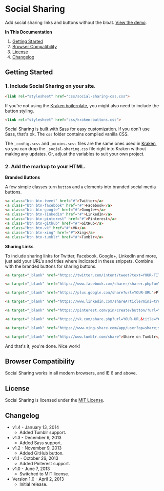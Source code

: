 # Social Sharing
Add social sharing links and buttons without the bloat. [View the demo](http://cferdinandi.github.io/social-sharing/).

**In This Documentation**

1. [Getting Started](#getting-started)
2. [Browser Compatibility](#browser-compatibility)
3. [License](#license)
4. [Changelog](#changelog)



## Getting Started

### 1. Include Social Sharing on your site.

```html
<link rel="stylesheet" href="css/social-sharing-css.css">
```

If you're not using the [Kraken boilerplate](http://cferdinandi.github.io/kraken/), you might also need to include the button styling.

```html
<link rel="stylesheet" href="css/kraken-buttons.css">
```

Social Sharing is [built with Sass](http://sass-lang.com/) for easy customization. If you don't use Sass, that's ok. The `css` folder contains compiled vanilla CSS.

The `_config.scss` and `_mixins.scss` files are the same ones used in [Kraken](http://cferdinandi.github.io/kraken/), so you can drop the `_social-sharing.css` file right into Kraken without making any updates. Or, adjust the variables to suit your own project.

### 2. Add the markup to your HTML.

**Branded Buttons**

A few simple classes turn `button` and `a` elements into branded social media buttons.

```html
<a class="btn btn-tweet" href="#">Twitter</a>
<a class="btn btn-facebook" href="#">Facebook</a>
<a class="btn btn-google" href="#">Google+</a>
<a class="btn btn-linkedin" href="#">LinkedIn</a>
<a class="btn btn-pinterest" href="#">Pinterest</a>
<a class="btn btn-github" href="#">GitHub</a>
<a class="btn btn-vk" href="#">VK</a>
<a class="btn btn-xing" href="#">Xing</a>
<a class="btn btn-tumblr" href="#">Tumblr</a>
```

**Sharing Links**

To include sharing links for Twitter, Facebook, Google+, LinkedIn and more, just add your URL's and titles where indicated in these snippets. Combine with the branded buttons for sharing buttons.

```html
<a target="_blank" href="https://twitter.com/intent/tweet?text=YOUR-TITLE&url=YOUR-URL&via=TWITTER-HANDLE">Tweet</a>

<a target="_blank" href="https://www.facebook.com/sharer/sharer.php?u=YOUR-URL">Share on Facebook</a>

<a target="_blank" href="https://plus.google.com/share?url=YOUR-URL">Plus on Google+</a>

<a target="_blank" href="https://www.linkedin.com/shareArticle?mini=true&url=YOUR-URL&title=YOUR-TITLE&summary=YOUR-SUMMARY&source=YOUR-URL">Share on LinkedIn</a>

<a target="_blank" href="https://pinterest.com/pin/create/button/?url=YOUR-URL&description=YOUR-DESCRIPTION&media=YOUR-IMAGE-SRC">Pin on Pinterest</a>

<a target="_blank" href="https://vk.com/share.php?url=YOUR-URL&title=YOUR-TITLE&description=YOUR-DESCRIPTION&image=YOUR-IMAGE-SRC&noparse=true">Share on VK</a>

<a target="_blank" href="https://www.xing-share.com/app/user?op=share;sc_p=xing-share;url=YOUR-URL">Share on Xing</a>

<a target="_blank" href="http://www.tumblr.com/share">Share on Tumblr</a>
```

And that's it, you're done. Nice work!



## Browser Compatibility

Social Sharing works in all modern browsers, and IE 6 and above.



## License

Social Sharing is licensed under the [MIT License](http://gomakethings.com/mit/).



## Changelog

* v1.4 - January 13, 2014
	* Added Tumblr support.
* v1.3 - December 6, 2013
	* Added Sass support.
* v1.2 - November 9, 2013
	* Added GitHub button.
* v1.1 - October 26, 2013
	* Added Pinterest support.
* v1.0 - June 7, 2013
	* Switched to MIT license.
* Version 1.0 - April 2, 2013
	* Initial release.